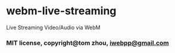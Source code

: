 webm-live-streaming
===================

Live Streaming Video/Audio via WebM

### MIT license, copyright@tom zhou, iwebpp@gmail.com
